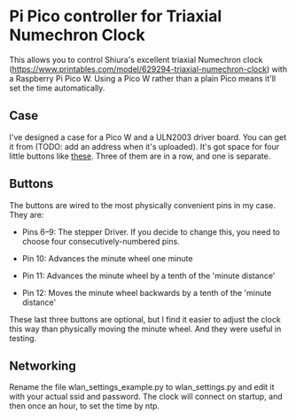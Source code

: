 # Pi Pico controller for Triaxial Numechron Clock

This allows you to control Shiura's excellent triaxial Numechron clock
(https://www.printables.com/model/629294-triaxial-numechron-clock)
with a Raspberry Pi Pico W. Using a Pico W rather than a plain Pico
means it'll set the time automatically.

## Case
I've designed a case for a Pico W and a ULN2003 driver board. You can get it from (TODO: add an address when it's uploaded). It's got space for four little buttons like [these](https://www.amazon.co.uk/dp/B07XWXV1TS). Three of them are in a row, and one is separate.

## Buttons
The buttons are wired to the most physically convenient pins in my case. They are:

* Pins 6–9: The stepper Driver. If you decide to change this, you need
to choose four consecutively-numbered pins.

* Pin 10: Advances the minute wheel one minute
* Pin 11: Advances the minute wheel by a tenth of the 'minute distance'
* Pin 12: Moves the minute wheel backwards by a tenth of the 'minute distance'

These last three buttons are optional, but I find it easier to adjust the clock
this way than physically moving the minute wheel. And they were useful in testing.

## Networking
Rename the file wlan_settings_example.py to wlan_settings.py and edit it with your
actual ssid and password. The clock will connect on startup, and then once an hour,
to set the time by ntp.